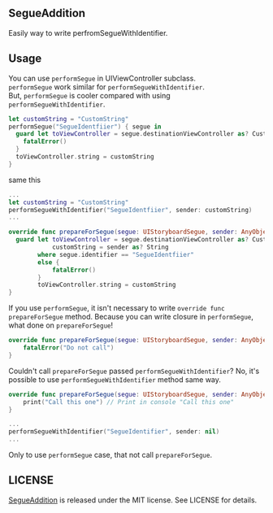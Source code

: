 
## SegueAddition
Easily way to write perfromSegueWithIdentifier.

## Usage
You can use `performSegue` in UIViewController subclass.  
`performSegue` work similar for `performSegueWithIdentifier`.  
But, `performSegue` is cooler compared with using `performSegueWithIdentifier`.


```swift
let customString = "CustomString"
performSegue("SegueIdentfiier") { segue in
  guard let toViewController = segue.destinationViewController as? CustomViewController else {
    fatalError()
  }
  toViewController.string = customString
}
```

same this

```swift
...
let customString = "CustomString"
performSegueWithIdentifier("SegueIdentfiier", sender: customString)
...

override func prepareForSegue(segue: UIStoryboardSegue, sender: AnyObject?) {
  guard let toViewController = segue.destinationViewController as? CustomViewController,
            customString = sender as? String
        where segue.identifier == "SegueIdentfiier"
        else {
            fatalError()
        }
        toViewController.string = customString
}
```

If you use `performSegue`, it isn't necessary to write `override func prepareForSegue` method.
Because you can write closure in `performSegue`, what done on `prepareForSegue`!

```swift
override func prepareForSegue(segue: UIStoryboardSegue, sender: AnyObject?) {
    fatalError("Do not call")    
}
```

Couldn't call `prepareForSegue` passed `performSegueWithIdentifier`?
No, it's possible to use `performSegueWithIdentifier` method same way.

```swift
override func prepareForSegue(segue: UIStoryboardSegue, sender: AnyObject?) {
    print("Call this one") // Print in console "Call this one"
}

...
performSegueWithIdentifier("SegueIdentifier", sender: nil)
...
```

Only to use `performSegue` case, that not call `prepareForSegue`.

## LICENSE
[SegueAddition](https://github.com/bannzai/SegueAddition) is released under the MIT license. See LICENSE for details.
